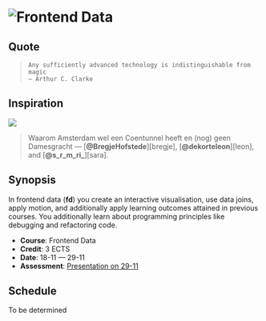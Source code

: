 # ![Frontend Data][banner]

## Quote

> ```text
> Any sufficiently advanced technology is indistinguishable from magic
> — Arthur C. Clarke
> ```

## Inspiration

[![][inspiration-cover]][inspiration-link]

> Waarom Amsterdam wel een Coentunnel heeft en (nog) geen Damesgracht
> — [**@BregjeHofstede**][bregje], [**@dekorteleon**][leon], and
> [**@s_r_m_ri_**][sara].

## Synopsis

In frontend data (**fd**) you create an interactive visualisation, use data
joins, apply motion, and additionally apply learning outcomes attained in
previous courses.
You additionally learn about programming principles like debugging and
refactoring code.

*   **Course**: Frontend Data
*   **Credit**: 3 ECTS
*   **Date**: 18-11 — 29-11
*   **Assessment**: [Presentation on 29-11][assessment]

## Schedule

To be determined

[banner]: https://cdn.jsdelivr.net/gh/cmda-tt/logo@6b810afa/banner-frontend-data.svg

[inspiration-cover]: ../images/streets.jpg

[inspiration-link]: https://decorrespondent.nl/8085/waarom-amsterdam-wel-een-coentunnel-heeft-en-nog-geen-damesgracht/1030332074310-8ac646fc

[assessment]: ./assessment.md